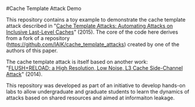 #Cache Template Attack Demo

This repository contains a toy example to demonstrate the cache template attack described in "[Cache Template Attacks: Automating Attacks on Inclusive Last-Level Caches](https://www.usenix.org/system/files/conference/usenixsecurity15/sec15-paper-gruss.pdf)" (2015). The core of the code here derives from a fork of a repository (https://github.com/IAIK/cache_template_attacks) created by one of the authors of this paper.

The cache template attack is itself based on another work: "[FLUSH+RELOAD: a High Resolution, Low Noise, L3 Cache Side-Channel Attack](https://www.usenix.org/conference/usenixsecurity14/technical-sessions/presentation/yarom)" (2014). 

This repository was developed as part of an initiative to develop hands-on labs to allow undergraduate and graduate students to learn the dynamics of attacks based on shared resources and aimed at informaiton leakage.




